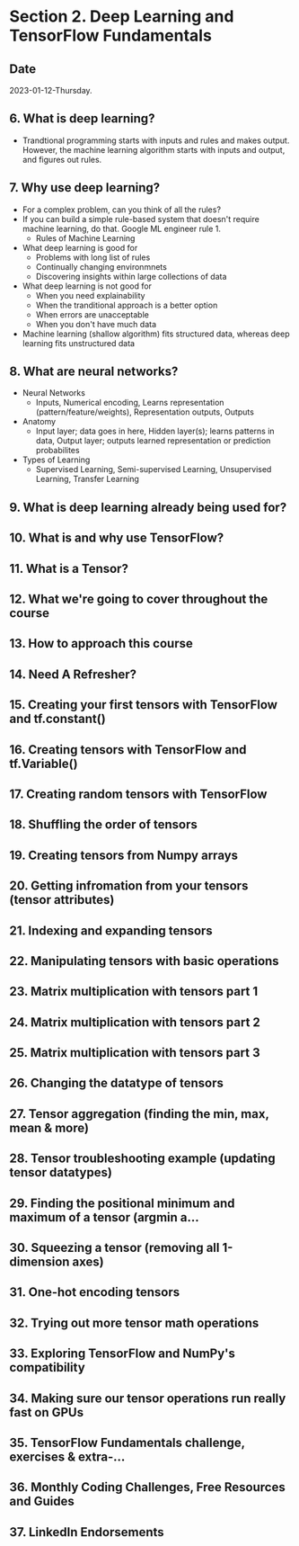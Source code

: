# Section 2. Deep Learning and TensorFlow Fundamentals

## Date

2023-01-12-Thursday.

## 6. What is deep learning?

- Trandtional programming starts with inputs and rules and makes output. However, the machine learning algorithm starts with inputs and output, and figures out rules.

## 7. Why use deep learning?

- For a complex problem, can you think of all the rules?
- If you can build a simple rule-based system that doesn't require machine learning, do that. Google ML engineer rule 1.
  - Rules of Machine Learning
- What deep learning is good for
  - Problems with long list of rules
  - Continually changing environmnets
  - Discovering insights within large collections of data
- What deep learning is not good for
  - When you need explainability
  - When the tranditional approach is a better option
  - When errors are unacceptable
  - When you don't have much data
- Machine learning (shallow algorithm) fits structured data, whereas deep learning fits unstructured data

## 8. What are neural networks?

- Neural Networks
  - Inputs, Numerical encoding, Learns representation (pattern/feature/weights), Representation outputs, Outputs
- Anatomy
  - Input layer; data goes in here, Hidden layer(s); learns patterns in data, Output layer; outputs learned representation or prediction probabilites
- Types of Learning
  - Supervised Learning, Semi-supervised Learning, Unsupervised Learning, Transfer Learning


## 9. What is deep learning already being used for?

## 10. What is and why use TensorFlow?

## 11. What is a Tensor?

## 12. What we're going to cover throughout the course

## 13. How to approach this course

## 14. Need A Refresher?

## 15. Creating your first tensors with TensorFlow and tf.constant()

## 16. Creating tensors with TensorFlow and tf.Variable()

## 17. Creating random tensors with TensorFlow

## 18. Shuffling the order of tensors

## 19. Creating tensors from Numpy arrays

## 20. Getting infromation from your tensors (tensor attributes)

## 21. Indexing and expanding tensors

## 22. Manipulating tensors with basic operations

## 23. Matrix multiplication with tensors part 1

## 24. Matrix multiplication with tensors part 2

## 25. Matrix multiplication with tensors part 3

## 26. Changing the datatype of tensors

## 27. Tensor aggregation (finding the min, max, mean & more)

## 28. Tensor troubleshooting example (updating tensor datatypes)

## 29. Finding the positional minimum and maximum of a tensor (argmin a...

## 30. Squeezing a tensor (removing all 1-dimension axes)

## 31. One-hot encoding tensors

## 32. Trying out more tensor math operations

## 33. Exploring TensorFlow and NumPy's compatibility

## 34. Making sure our tensor operations run really fast on GPUs

## 35. TensorFlow Fundamentals challenge, exercises & extra-...

## 36. Monthly Coding Challenges, Free Resources and Guides

## 37. LinkedIn Endorsements

